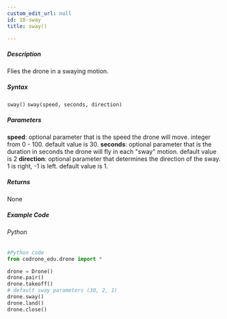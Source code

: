 ```yaml
---
custom_edit_url: null
id: 18-sway
title: sway()

---
```


##### Description

Flies the drone in a swaying motion.


##### Syntax
```sway()```
```sway(speed, seconds, direction)```


##### Parameters
**speed**: optional parameter that is the speed the drone will move. integer from 0 - 100. default value is 30.
**seconds**: optional parameter that is the duration in seconds the drone will fly in each "sway" motion. default value is 2
**direction**: optional parameter that determines the direction of the sway. 1 is right, -1 is left. default value is 1.


##### Returns

None

##### Example Code
###### Python
```python
#Python code
from codrone_edu.drone import *

drone = Drone()
drone.pair()
drone.takeoff()
# default sway parameters (30, 2, 1)
drone.sway()
drone.land()
drone.close()
```